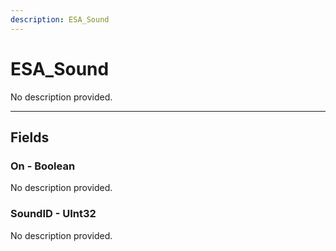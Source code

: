 ```yaml
---
description: ESA_Sound
---
```


# ESA_Sound

No description provided.

***

## Fields

### On - Boolean

No description provided.

### SoundID - UInt32

No description provided.
